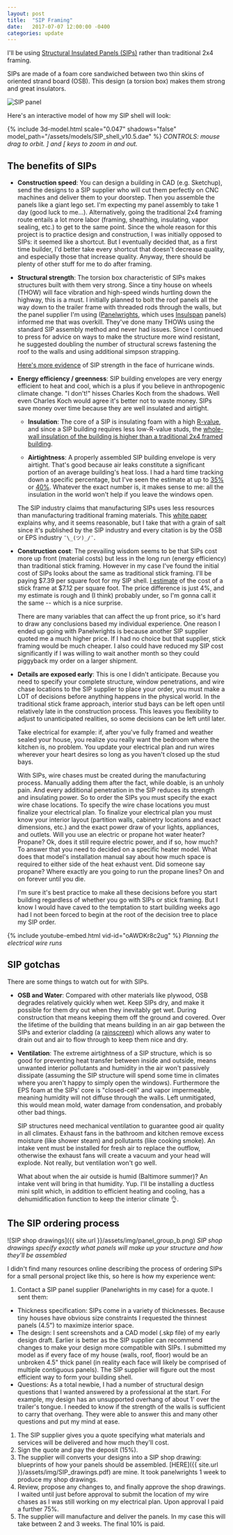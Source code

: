 ```yaml
---
layout: post
title:  "SIP Framing"
date:   2017-07-07 12:00:00 -0400
categories: update
---
```


I'll be using [Structural Insulated Panels (SIPs)](http://www.sips.org/about/frequently-asked-questions-faqs-regarding-structural-insulated-panels-sips) rather than traditional 2x4 framing. 

<!--more-->

SIPs are made of a foam core sandwiched between two thin skins of oriented strand board (OSB). This design (a torsion box) makes them strong and great insulators.

![SIP panel](http://www.powerwallgroup.com/PWR5/wp-content/uploads/2016/01/sips1.jpg)

Here's an interactive model of how my SIP shell will look:

{% include 3d-model.html scale="0.047" shadows="false" model_path="/assets/models/SIP_shell_v10.5.dae" %}
*CONTROLS: mouse drag to orbit. ] and [ keys to zoom in and out.*

## The benefits of SIPs

- __Construction speed__: You can design a building in CAD (e.g. Sketchup), send the designs to a SIP supplier who will cut them perfectly 
  on CNC machines and deliver them to your doorstep. Then you assemble the panels like a giant lego set. 
  I'm expecting my panel assembly to take 1 day (good luck to me...). Alternatively, going the traditional 2x4 framing route entails 
  a lot more labor (framing, sheathing, insulating, vapor sealing, etc.) to get to the same point. 
  Since the whole reason for this project is to practice design and construction, I was initially opposed to SIPs: it seemed like a shortcut. 
  But I eventually decided that, as a first time builder, I'd better take every shortcut that doesn't decrease quality, and especially those 
  that increase quality. Anyway, there should be plenty of other stuff for me to do after framing.

- __Structural strength__: The torsion box characteristic of SIPs makes structures built with them very strong. 
  Since a tiny house on wheels (THOW) will face vibration and high-speed winds hurtling down the highway, this is a must. 
  I initially planned to bolt the roof panels all the way down to the trailer frame with threaded rods through the walls, 
  but the panel supplier I'm using ([Panelwrights](http://www.panelwrights.com/), which uses [Insulspan](http://www.insulspan.com/) panels) 
  informed me that was overkill. They've done many THOWs using the standard SIP assembly method and never had issues. 
  Since I continued to press for advice on ways to make the structure more wind resistant, he suggested doubling the number 
  of structural screws fastening the roof to the walls and using additional simpson strapping. 
  
  [Here's more evidence](http://www.jlconline.com/projects/disaster-resistant-building/defeating-the-wind_o) of SIP strength in the face of hurricane winds. 

- __Energy efficiency / greenness__: SIP building envelopes are very energy efficient to heat and cool, which is a plus if you believe in
  anthropogenic climate change. "I don't!" hisses Charles Koch from the shadows. Well even Charles Koch would agree it's better not to waste
  money. SIPs save money over time because they are well insulated and airtight.

  - __Insulation__: The core of a SIP is insulating foam with a high [R-value](https://en.wikipedia.org/wiki/R-value_(insulation)), and since a SIP building requires less low-R-value studs, the [whole-wall insulation of the building is higher than a traditional 2x4 framed building](https://portersips.com/downloads/WholeWallR-ValueStudy.pdf).

  - __Airtightness__: A properly assembled SIP building envelope is very airtight. That's good because air leaks constitute a significant portion of an average building's heat loss. I had a hard time tracking down a specific percentage, but I've seen the estimate at up to [35%](http://energyimpactillinois.org/waystosave/seal-air-leaks-around-your-home/?reload=y) or [40%](http://www.sips.org/downloads/sips-green-bldg11.pdf). Whatever the exact number is, it makes sense to me: all the insulation in the world won't help if you leave the windows open.

  The SIP industry claims that manufacturing SIPs uses less resources than manufacturing traditional framing materials. This 
  [white paper](http://www.sips.org/downloads/sips-green-bldg11.pdf) explains why, and it seems reasonable, but I take that with a grain of
  salt since it's published by the SIP industry and every citation is by the OSB or EPS industry `¯\_(ツ)_/¯`.

- __Construction cost__: The prevailing wisdom seems to be that SIPs cost more up front (material costs) but less in the long run 
  (energy efficiency) than traditional stick framing. However in my case I've found the initial cost of SIPs looks about the same as traditional 
  stick framing.  I'll be paying $7.39 per square foot for my SIP shell. [I estimate](https://docs.google.com/document/d/1kUC6ypYYON4-OPG9Jlb7ofMPGBbTxVwAn5nbXeAeQTc/edit?usp=sharing) 
  of the cost of a stick frame at $7.12 per square foot. The price difference is just 4%, and my estimate is rough and (I think) probably under, 
  so I'm gonna call it the same -- which is a nice surprise.

  There are many variables that can affect the up front price, so it's hard to draw any conclusions based my individual experience. 
  One reason I ended up going with Panelwrights is because another SIP supplier quoted me a much higher price. If I had no choice but that supplier, stick framing would be much cheaper. 
  I also could have reduced my SIP cost significantly if I was willing to wait another month so they could piggyback my order on a larger shipment.

- __Details are exposed early__: This is one I didn't anticipate. Because you need to specify your complete structure, window penetrations, and wire chase
  locations to the SIP supplier to place your order, you must make a LOT of decisions before anything happens in the physical world. 
  In the traditional stick frame approach, interior stud bays can be left open until relatively late in the construction process. 
  This leaves you flexibility to adjust to unanticipated realities, so some decisions can be left until later. 
  
  Take electrical for example: if, after you've fully framed and weather sealed your house, you realize 
  you really want the bedroom where the kitchen is, no problem. You update your electrical plan and run wires wherever your heart desires so long as you
  haven't closed up the stud bays. 

  With SIPs, wire chases must be created during the manufacturing process. Manually adding them after the fact, while doable, is an unholy pain. And every
  additional penetration in the SIP reduces its strength and insulating power. So to order the SIPs you must specify the exact wire chase locations.
  To specify the wire chase locations you must finalize your electrical plan. To finalize your electrical plan you must know your interior layout (partition
  walls, cabinetry locations and exact dimensions, etc.) and the exact power draw of your lights, appliances, and outlets. Will you use an electric or
  propane hot water heater? Propane? Ok, does it still require electric power, and if so, how much? To answer that you need to decided on a specific heater model.
  What does that model's installation manual say about how much space is required to either side of the heat exhaust vent. Did someone say propane? 
  Where exactly are you going to run the propane lines? On and on forever until you die.  
  
  I'm sure it's best practice to make all these decisions before you start building regardless of whether you go with SIPs or stick framing. But I know 
  I would have caved to the temptation to start building weeks ago had I not been forced to begin at the root of the decision tree to
  place my SIP order.

{% include youtube-embed.html vid-id="oAWDKr8c2ug" %}
*Planning the electrical wire runs*


## SIP gotchas

There are some things to watch out for with SIPs.

- __OSB and Water__: Compared with other materials like plywood, OSB degrades relatively quickly when wet.
  Keep SIPs dry, and make it possible for them dry out when they inevitably get wet.
  During construction that means keeping them off the ground and covered. Over the lifetime of the 
  building that means building in an air gap between the SIPs and exterior cladding 
  (a [rainscreen](https://en.wikipedia.org/wiki/Rainscreen)) which allows any water to drain out and
  air to flow through to keep them nice and dry.

- __Ventilation__: The extreme airtightness of a SIP structure, which is so good for preventing heat
  transfer between inside and outside, means unwanted interior pollutants and humidity in the air 
  won't passively dissipate (assuming the SIP structure will spend some time in climates where you aren't
  happy to simply open the windows). 
  Furthermore the EPS foam at the SIPs' core is "closed-cell" and vapor 
  impermeable, meaning humidity will not diffuse through the walls. Left unmitigated, this would mean 
  mold, water damage from condensation, and probably other bad things.
  
  SIP structures need mechanical ventilation to guarantee good air quality in all climates. 
  Exhaust fans in the bathroom and kitchen  remove excess moisture (like shower steam) 
  and pollutants (like cooking smoke). An intake vent must be installed for fresh air to replace the outflow, 
  otherwise the exhaust fans will create a vacuum and your head will explode. Not really, but ventilation
  won't go well.

  What about when the air outside is humid (Baltimore summer)? An intake vent will bring
  in that humidity. Yup. I'll be installing a ductless mini split which, in addition
  to efficient heating and cooling, has a dehumidification function to keep the interior climate 👌.

## The SIP ordering process 

![SIP shop drawings]({{ site.url }}/assets/img/panel_group_b.png)
*SIP shop drawings specify exactly what panels will make up your structure
 and how they'll be assembled* 

I didn't find many resources online describing the process of ordering SIPs for a small 
personal project like this, so here is how my experience went:

1. Contact a SIP panel supplier (Panelwrights in my case) for a quote. I sent them:
  * Thickness specification: SIPs come in a variety of thicknesses. Because tiny houses have obvious
    size constraints I requested the thinnest panels (4.5") to maximize interior space.
  * The design: I sent screenshots and a CAD model (.skp file) of my early design draft. Earlier is better
    as the SIP supplier can recommend changes to make your design more compatible with SIPs.
    I submitted my model as if every face of my
    house (walls, roof, floor) would be an unbroken 4.5" thick panel (in reality each face will
    likely be comprised of multiple contiguous panels). The SIP supplier will figure out the most efficient way to 
    form your building shell.
  * Questions: As a total newbie, I had a number of structural design 
    questions that I wanted answered by a professional at the start. For example, my design has an 
    unsupported overhang of about 1' over the trailer's tongue. I needed to know if the strength
    of the walls is sufficient to carry that overhang. They were able to answer this and many other 
    questions and put my mind at ease.
1. The SIP supplier gives you a quote specifying what materials and services will be delivered
   and how much they'll cost.
1. Sign the quote and pay the deposit (15%). 
1. The supplier will converts your designs into a SIP shop drawing: blueprints of how your panels should be
   assembled. [HERE]({{ site.url }}/assets/img/SIP_drawings.pdf) are mine. It took panelwrights
   1 week to produce my shop drawings.
1. Review, propose any changes to, and finally approve the shop drawings. I waited until just before approval
   to submit the location of my wire chases as I was still working on my electrical plan. Upon
   approval I paid a further 75%.
1. The supplier will manufacture and deliver the panels. In my case this will take between 2 and 3 weeks.
   The final 10% is paid.
